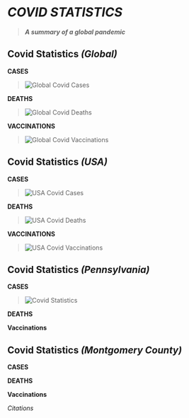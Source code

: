 # *COVID STATISTICS*
> _**A summary of a global pandemic**_ 

## Covid Statistics *(Global)*
 **CASES**
 > ![Global Covid Cases](http://cdn.statcdn.com/Infographic/images/normal/25478.jpeg)
 
 **DEATHS**
 >![Global Covid Deaths](http://cdn.statcdn.com/Infographic/images/normal/24853.jpeg)
 
 **VACCINATIONS**
 >![Global Covid Vaccinations](https://content.fortune.com/wp-content/uploads/2021/06/vaccine_map_063021-01.png)
## Covid Statistics *(USA)*
  **CASES**
>![USA Covid Cases](https://www.statnews.com/wp-content/uploads/2021/07/covid-cases-us.png)

 **DEATHS**
>![USA Covid Deaths](http://cdn.statcdn.com/Infographic/images/normal/22427.jpeg)

  **VACCINATIONS**
 >![USA Covid Vaccinations](https://content.fortune.com/wp-content/uploads/2021/07/vaccine_map_070221-02.png?w=810)

## Covid Statistics *(Pennsylvania)*
   **CASES**
  > ![Covid Statistics](https://whyy.org/wp-content/uploads/2020/03/Philadelphia_23-count-1-768x459.png)

 **DEATHS**

 **Vaccinations**

## Covid Statistics *(Montgomery County)*
  **CASES**
 
 **DEATHS**

 **Vaccinations**

*Citations*
